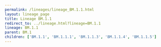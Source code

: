```yaml
---
permalink: /lineages/lineage_BM.1.1.html
layout: lineage_page
title: Lineage BM.1.1
redirect_to: ../lineage.html?lineage=BM.1.1
lineage: BM.1.1
parent: BM.1
children: ['BM.1.1', 'BM.1.1.1', 'BM.1.1.3', 'BM.1.1.4', 'BM.1.1.5']
---
```

